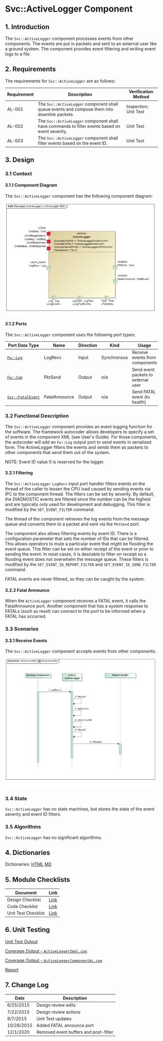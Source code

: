 # Svc::ActiveLogger Component

## 1. Introduction

The `Svc::ActiveLogger` component processes events from other components. The events are put in packets and sent to an external user like a ground system. The component provides event filtering and writing event logs to a file.

## 2. Requirements

The requirements for `Svc::ActiveLogger` are as follows:

Requirement | Description | Verification Method
----------- | ----------- | -------------------
AL-001 | The `Svc::ActiveLogger` component shall queue events and compose them into downlink packets. | Inspection; Unit Test
AL-002 | The `Svc::ActiveLogger` component shall have commands to filter events based on event severity. | Unit Test
AL-003 | The `Svc::ActiveLogger` component shall filter events based on the event ID. | Unit Test 

## 3. Design

### 3.1 Context

#### 3.1.1 Component Diagram

The `Svc::ActiveLogger` component has the following component diagram:

![`Svc::ActiveLogger` Diagram](img/ActiveLoggerBDD.jpg "Svc::ActiveLogger")

#### 3.1.2 Ports

The `Svc::ActiveLogger` component uses the following port types:

Port Data Type | Name | Direction | Kind | Usage
-------------- | ---- | --------- | ---- | -----
[`Fw::Log`](../../../Fw/Log/docs/sdd.html) | LogRecv | Input | Synchronous | Receive events from components
[`Fw::Com`](../../../Fw/Log/docs/sdd.html) | PktSend | Output | n/a | Send event packets to external user
[`Svc::FatalEvent`](../../../Svc/Fatal/docs/sdd.html) | FatalAnnounce | Output | n/a | Send FATAL event (to health)

### 3.2 Functional Description

The `Svc::ActiveLogger` component provides an event logging function for the software. The framework autocoder allows developers to specify a set of events in the component XML (see User's Guide). For those components, the autocoder will add an `Fw::Log` output port to send events in serialized form. The ActiveLogger filters the events and sends them as packets to other components that send them out of the system.

NOTE: Event ID value 0 is reserved for the logger.

#### 3.2.1 Filtering

The `Svc::ActiveLogger` `LogRecv` input port handler filters events on the thread of the caller to lessen the CPU load caused by sending events via IPC to the component thread. The filters can be set by severity. By default, the DIAGNOSTIC events are filtered since the number can be the highest and are typically only used for development and debugging. This filter is modified by the `SET_EVENT_FILTER` command.

The thread of the component retrieves the log events from the message queue and converts them to a packet and sent via the `PktSend` port.

The component also allows filtering events by event ID. There is a configuration parameter that sets the number of IDs that can be filtered. This allows operators to mute a particular event that might be flooding the event queue. This filter can be set on either receipt of the event or prior to sending the event. In most cases, it is desirable to filter on receipt so a flooding event does not overwhelm the message queue. These filters is modified by the `SET_EVENT_ID_REPORT_FILTER` and `SET_EVENT_ID_SEND_FILTER` command.

FATAL events are never filtered, so they can be caught by the system.

#### 3.2.2 Fatal Announce

When the `ActiveLogger` component receives a FATAL event, it calls the FatalAnnounce port. Another component that has a system response to FATALs (such as reset) can connect to the port to be informed when a FATAL has occurred.

### 3.3 Scenarios

#### 3.3.1 Receive Events

The `Svc::ActiveLogger` component accepts events from other components:

![Receive Events](img/ReceiveEvents.jpg) 

### 3.4 State

`Svc::ActiveLogger` has no state machines, but stores the state of the event severity and event ID filters.

### 3.5 Algorithms

`Svc::ActiveLogger` has no significant algorithms.

## 4. Dictionaries

Dictionaries: [HTML](ActiveLogger.html) [MD](ActiveLogger.md)

## 5. Module Checklists

Document | Link
-------- | ----
Design Checklist | [Link](Checklist_Design.xlsx)
Code Checklist | [Link](Checklist_Code.xlsx)
Unit Test Checklist | [Link](Checklist_Unit_test.xlsx)

## 6. Unit Testing

[Unit Test Output](../test/ut/output/test.txt)

[Coverage Output - `ActiveLoggerImpl.cpp`](../test/ut/output/ActiveLoggerImpl.cpp.gcov)

[Coverage Output - `ActiveLoggerComponentAc.cpp`](../test/ut/output/ActiveLoggerComponentAc.cpp.gcov)

[Report](../test/ut/output/SvcActiveLogger_gcov.txt)

## 7. Change Log

Date | Description
---- | -----------
6/25/2015 | Design review edits
7/22/2015 | Design review actions
9/7/2015 | Unit Test updates 
10/28/2015 | Added FATAL announce port
12/1/2020 | Removed event buffers and post-filter



